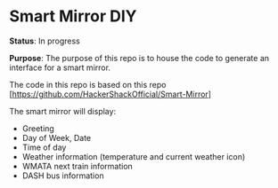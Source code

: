 # Smart Mirror DIY

<b>Status</b>: In progress

<b>Purpose</b>: The purpose of this repo is to house the code to generate an interface for a smart mirror. 

The code in this repo is based on this repo [https://github.com/HackerShackOfficial/Smart-Mirror]

The smart mirror will display:
- Greeting
- Day of Week, Date
- Time of day
- Weather information (temperature and current weather icon)
- WMATA next train information
- DASH bus information
